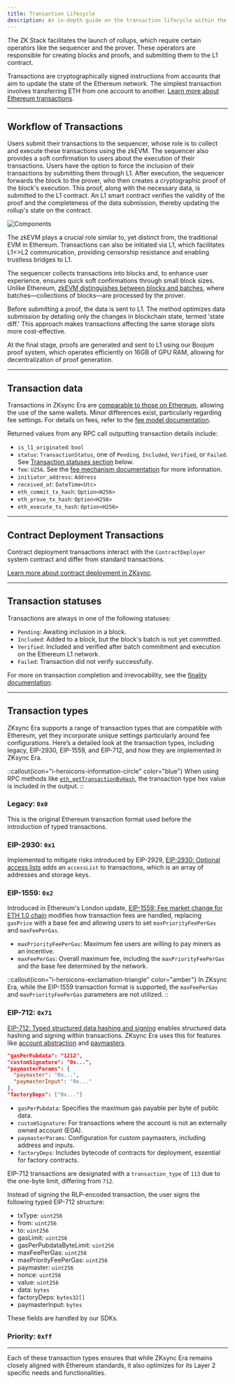 ```yaml
---
title: Transaction Lifecycle
description: An in-depth guide on the transaction lifecycle within the ZK Stack, explaining the roles of the sequencer and prover, and detailing the transaction statuses and types in ZKsync Era.
---
```


The ZK Stack facilitates the launch of rollups, which require certain operators like the sequencer and the prover.
These operators are responsible for creating blocks and proofs, and submitting them to the L1 contract.

Transactions are cryptographically signed instructions from accounts that aim to update the state of the Ethereum network.
The simplest transaction involves transferring ETH from one account to another.
[Learn more about Ethereum transactions](https://ethereum.org/en/developers/docs/transactions/).

---
## Workflow of Transactions

Users submit their transactions to the sequencer, whose role is to collect and execute these transactions using the zkEVM.
The sequencer also provides a soft confirmation to users about the execution of their transactions.
Users have the option to force the inclusion of their transactions by submitting them through L1.
After execution, the sequencer forwards the block to the prover, who then creates a cryptographic proof of the block's execution.
This proof, along with the necessary data, is submitted to the L1 contract.
An L1 smart contract verifies the validity of the proof and the completeness of the data submission, thereby updating the rollup's state on the contract.

![Components](/images/zk-stack/l2-components.png)

The zkEVM plays a crucial role similar to, yet distinct from, the traditional EVM in Ethereum.
Transactions can also be initiated via L1, which facilitates L1<>L2 communication, providing censorship resistance and enabling trustless bridges to L1.

The sequencer collects transactions into blocks and, to enhance user experience, ensures quick soft confirmations through small block sizes.
Unlike Ethereum, [zkEVM distinguishes between blocks and batches](blocks#batch-vs-block-vs-transaction),
where batches—collections of blocks—are processed by the prover.

Before submitting a proof, the data is sent to L1.
The method optimizes data submission by detailing only the changes in blockchain state, termed 'state diff.'
This approach makes transactions affecting the same storage slots more cost-effective.

At the final stage, proofs are generated and sent to L1 using our Boojum proof system,
which operates efficiently on 16GB of GPU RAM, allowing for decentralization of proof generation.

---
## Transaction data

Transactions in ZKsync Era are [comparable to those on Ethereum](https://ethereum.org/en/developers/docs/transactions/),
allowing the use of the same wallets.
Minor differences exist, particularly regarding fee settings.
For details on fees, refer to the [fee model documentation](/zksync-protocol/protocol/fee-mechanism).

Returned values from any RPC call outputting transaction details include:

- `is_l1_originated`: `bool`
- `status`: `TransactionStatus`, one of `Pending`, `Included`, `Verified`, or `Failed`. See [Transaction statuses section](#transaction-statuses) below.
- `fee`: `U256`. See the [fee mechanism documentation](/zksync-protocol/protocol/fee-mechanism) for more information.
- `initiator_address`: `Address`
- `received_at`: `DateTime<Utc>`
- `eth_commit_tx_hash`: `Option<H256>`
- `eth_prove_tx_hash`: `Option<H256>`
- `eth_execute_tx_hash`: `Option<H256>`

---
## Contract Deployment Transactions

<!-- TODO: Check links here and below -->

Contract deployment transactions interact with the `ContractDeployer` system contract and differ from standard transactions.

[Learn more about contract deployment in ZKsync](/zksync-protocol/differences/contract-deployment).

---
## Transaction statuses

Transactions are always in one of the following statuses:

- `Pending`: Awaiting inclusion in a block.
- `Included`: Added to a block, but the block's batch is not yet committed.
- `Verified`: Included and verified after batch commitment and execution on the Ethereum L1 network.
- `Failed`: Transaction did not verify successfully.

For more on transaction completion and irrevocability, see the [finality documentation](finality).

---
## Transaction types

ZKsync Era supports a range of transaction types that are compatible with Ethereum,
yet they incorporate unique settings particularly around fee configurations.
Here’s a detailed look at the transaction types,
including legacy, EIP-2930, EIP-1559, and EIP-712, and how they are implemented in ZKsync Era.

::callout{icon="i-heroicons-information-circle" color="blue"}
When using RPC methods like [`eth_getTransactionByHash`](https://ethereum.github.io/execution-apis/api-documentation/),
the transaction type hex value is included in the output.
::

### Legacy: `0x0`

This is the original Ethereum transaction format used before the introduction of typed transactions.

### EIP-2930: `0x1`

Implemented to mitigate risks introduced by EIP-2929, [EIP-2930: Optional access lists](https://eips.ethereum.org/EIPS/eip-2930)
adds an `accessList` to transactions, which is an array of addresses and storage keys.

### EIP-1559: `0x2`

Introduced in Ethereum's London update, [EIP-1559: Fee market change for ETH 1.0 chain](https://eips.ethereum.org/EIPS/eip-1559)
modifies how transaction fees are handled, replacing `gasPrice` with a base fee and allowing users to set `maxPriorityFeePerGas` and `maxFeePerGas`.

- `maxPriorityFeePerGas`: Maximum fee users are willing to pay miners as an incentive.
- `maxFeePerGas`: Overall maximum fee, including the `maxPriorityFeePerGas` and the base fee determined by the network.

::callout{icon="i-heroicons-exclamation-triangle" color="amber"}
In ZKsync Era, while the EIP-1559 transaction format is supported, the `maxFeePerGas` and `maxPriorityFeePerGas` parameters are not utilized.
::

### EIP-712: `0x71`

[EIP-712: Typed structured data hashing and signing](https://eips.ethereum.org/EIPS/eip-712)
enables structured data hashing and signing within transactions.
ZKsync Era uses this for features like [account abstraction](/zksync-protocol/account-abstraction) and [paymasters](/zksync-protocol/account-abstraction/paymasters).

```json
"gasPerPubdata": "1212",
"customSignature": "0x...",
"paymasterParams": {
  "paymaster": "0x...",
  "paymasterInput": "0x..."
},
"factoryDeps": ["0x..."]
```

- `gasPerPubdata`: Specifies the maximum gas payable per byte of public data.
- `customSignature`: For transactions where the account is not an externally owned account (EOA).
- `paymasterParams`: Configuration for custom paymasters, including address and inputs.
- `factoryDeps`: Includes bytecode of contracts for deployment, essential for factory contracts.

EIP-712 transactions are designated with a `transaction_type` of `113` due to the one-byte limit, differing from `712`.

Instead of signing the RLP-encoded transaction, the user signs the following typed EIP-712 structure:

- txType: `uint256`
- from: `uint256`
- to: `uint256`
- gasLimit: `uint256`
- gasPerPubdataByteLimit: `uint256`
- maxFeePerGas: `uint256`
- maxPriorityFeePerGas: `uint256`
- paymaster: `uint256`
- nonce: `uint256`
- value: `uint256`
- data: `bytes`
- factoryDeps: `bytes32[]`
- paymasterInput: `bytes`

These fields are handled by our SDKs.

### Priority: `0xff`

<!-- TODO: update link -->
<!-- This transaction type is specific to ZKsync Era and is used for [L1 to L2 transactions](../../build/tutorials/how-to/send-transaction-l1-l2.md), -->
<!-- highlighting the unique multi-layer interaction that does not exist on Ethereum L1. -->

---

Each of these transaction types ensures that while ZKsync Era remains closely aligned with Ethereum standards,
it also optimizes for its Layer 2 specific needs and functionalities.
